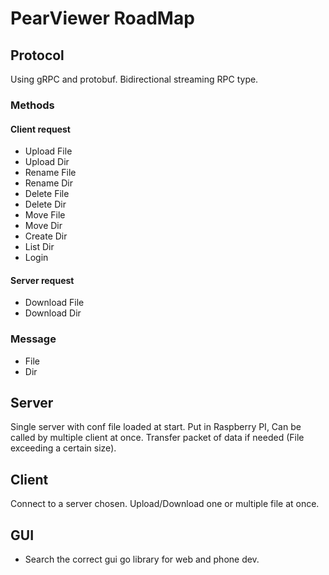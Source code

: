 # PearViewer RoadMap

## Protocol
Using gRPC and protobuf. Bidirectional streaming RPC type.


### Methods

#### Client request
- Upload File
- Upload Dir
- Rename File
- Rename Dir
- Delete File
- Delete Dir
- Move File
- Move Dir
- Create Dir
- List Dir
- Login

#### Server request
- Download File
- Download Dir

### Message

- File
- Dir

## Server

Single server with conf file loaded at start. Put in Raspberry PI, Can be called by multiple client at once.
Transfer packet of data if needed (File exceeding a certain size).

## Client

Connect to a server chosen. Upload/Download one or multiple file at once. 

## GUI

- Search the correct gui go library for web and phone dev.